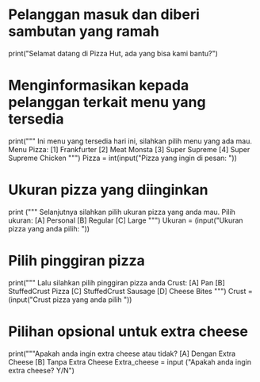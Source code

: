 # Pelanggan masuk dan diberi sambutan yang ramah
print("Selamat datang di Pizza Hut, ada yang bisa kami bantu?")

# Menginformasikan kepada pelanggan terkait menu yang tersedia 
print("""
Ini menu yang tersedia hari ini, silahkan pilih menu yang ada mau.
  Menu Pizza:
  [1] Frankfurter
  [2] Meat Monsta
  [3] Super Supreme
  [4] Super Supreme Chicken
  """)
Pizza = int(input("Pizza yang ingin di pesan: "))

# Ukuran pizza yang diinginkan
print ("""
Selanjutnya silahkan pilih ukuran pizza yang anda mau.
  Pilih ukuran:
  [A] Personal
  [B] Regular
  [C] Large
  """)
Ukuran = (input("Ukuran pizza yang anda pilih: "))

# Pilih pinggiran pizza
print("""
Lalu silahkan pilih pinggiran pizza anda
  Crust:
  [A] Pan
  [B] StuffedCrust Pizza
  [C] StuffedCrust Sausage
  [D] Cheese Bites
  """)
Crust = (input("Crust pizza yang anda pilih "))

# Pilihan opsional untuk extra cheese
print("""Apakah anda ingin extra cheese atau tidak?
      [A] Dengan Extra Cheese
      [B] Tanpa Extra Cheese
Extra_cheese = input ("Apakah anda ingin extra cheese? Y/N")

